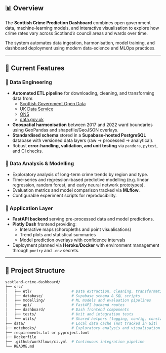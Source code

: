 
## 📊 Overview

The **Scottish Crime Prediction Dashboard** combines open government data, machine-learning models, and interactive visualisation to explore how crime rates vary across Scotland’s council areas and wards over time.  

The system automates data ingestion, harmonisation, model training, and dashboard deployment using modern data-science and MLOps practices.

---

## 🚀 Current Features

### 🔹 Data Engineering
- **Automated ETL pipeline** for downloading, cleaning, and transforming data from:
  - [Scottish Government Open Data](https://statistics.gov.scot/)
  - [UK Data Service](https://ukdataservice.ac.uk/)
  - [ONS](https://www.ons.gov.uk/)
  - [data.gov.uk](https://data.gov.uk/)
- **Geospatial harmonisation** between 2017 and 2022 ward boundaries using GeoPandas and shapefile/GeoJSON overlays.
- **Standardised schema** stored in a **Supabase-hosted PostgreSQL** database with versioned data layers (raw → processed → analytical).
- Robust **error-handling, validation, and unit testing** via `pandera`, `pytest`, and CI checks.

### 🔹 Data Analysis & Modelling
- Exploratory analysis of long-term crime trends by region and type.  
- Time-series and regression-based predictive modelling (e.g. linear regression, random forest, and early neural network prototypes).  
- Evaluation metrics and model comparison tracked via **MLflow**.  
- Configurable experiment scripts for reproducibility.

### 🔹 Application Layer
- **FastAPI backend** serving pre-processed data and model predictions.  
- **Plotly Dash** frontend providing:
  - Interactive maps (choropleths and point visualisations)
  - Trend plots and statistical summaries
  - Model prediction overlays with confidence intervals
- Deployment planned via **Heroku/Docker** with environment management through `poetry` and `.env` secrets.

---

## 🧱 Project Structure

```bash
scotland-crime-dashboard/
├── src/
│   ├── etl/                  # Data extraction, cleaning, transformation
│   ├── database/             # Supabase schema & SQL scripts
│   ├── modelling/            # ML models and evaluation pipelines
│   ├── api/                  # FastAPI backend routes
│   ├── dashboard/            # Dash frontend components
│   ├── tests/                # Unit and integration tests
│   └── utils/                # Shared helpers (logging, config, constants)
├── data/                     # Local data cache (not tracked in Git)
├── notebooks/                # Exploratory analysis and visualisation
├── requirements.txt or pyproject.toml
├── Dockerfile
├── .github/workflows/ci.yml  # Continuous integration pipeline
└── README.md
